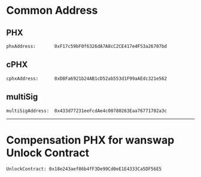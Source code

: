 # Common Address

## PHX
	phxAddress:       0xF17c59bF0f6326dA7A8cC2CE417e4F53a26707bd

## cPHX
	cphxAddress:      0xD8Fa6921b24AB1cD52ab553d1F99aAEdc321e562

## multiSig
    multiSigAddress:  0x433d77231eeFcdAe4c00780263Eaa76771702a3c		
___
# Compensation PHX for wanswap Unlock Contract
	UnlockContract:	0x18e243aef86b4fF3De99Cd0eE1E4333Ca5DF56E5			